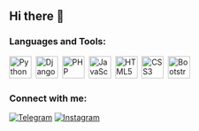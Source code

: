 ## Hi there 👋

<!--
**AlijonovMe/AlijonovMe** is a ✨ _special_ ✨ repository because its `README.md` (this file) appears on your GitHub profile.

### My GitHub Stats:
![AlijonovMe's GitHub stats](https://github-readme-stats.vercel.app/api?username=AlijonovMe&show_icons=true&theme=radical)

### Most Used Languages:
![Top Langs](https://github-readme-stats.vercel.app/api/top-langs/?username=AlijonovMe&layout=compact&theme=radical)

Here are some ideas to get you started:

- 🔭 I’m currently working on ...
- 🌱 I’m currently learning ...
- 💯 I’m looking to collaborate on ...
- 🤔 I’m looking for help with ...
- 💬 Ask me about ...
- 📧 How to reach me: ...
- 😄 Pronouns: ...
- ⚡ Fun fact: ...
-->

### Languages and Tools:
<p>
  <img src="https://cdn.jsdelivr.net/gh/devicons/devicon/icons/python/python-original.svg" title="Python" width="40" height="40"/>&nbsp;
  <img src="https://cdn.jsdelivr.net/gh/devicons/devicon/icons/django/django-original.svg" title="Django" width="40" height="40"/>&nbsp;
  <img src="https://cdn.jsdelivr.net/gh/devicons/devicon/icons/php/php-original.svg" title="PHP" width="40" height="40"/>&nbsp;
  <img src="https://cdn.jsdelivr.net/gh/devicons/devicon/icons/javascript/javascript-original.svg" title="JavaScript" width="40" height="40"/>&nbsp;
  <img src="https://cdn.jsdelivr.net/gh/devicons/devicon/icons/html5/html5-original.svg" title="HTML5" width="40" height="40"/>&nbsp;
  <img src="https://cdn.jsdelivr.net/gh/devicons/devicon/icons/css3/css3-original.svg" title="CSS3" width="40" height="40"/>&nbsp;
  <img src="https://cdn.jsdelivr.net/gh/devicons/devicon/icons/bootstrap/bootstrap-original.svg" title="Bootstrap" width="40" height="40"/>&nbsp;
</p>

### Connect with me:
<p>
  <a href="https://t.me/AlijonovMe" target="_blank"><img src="https://img.shields.io/badge/Telegram-2CA5E0?style=for-the-badge&logo=telegram&logoColor=white" alt="Telegram"></a>
  <a href="https://instagram.com/alijonov.dev" target="_blank"><img src="https://img.shields.io/badge/Instagram-E4405F?style=for-the-badge&logo=instagram&logoColor=white" alt="Instagram"></a>
</p>
